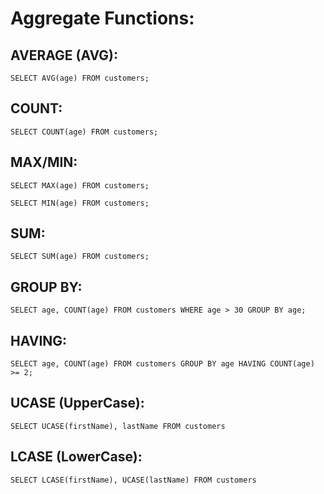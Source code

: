 # Aggregate Functions:

## AVERAGE (AVG):

<p><code>SELECT AVG(age) FROM customers;</code></p>


## COUNT:

<p><code>SELECT COUNT(age) FROM customers;</code></p>


## MAX/MIN:

<p><code>SELECT MAX(age) FROM customers;</code></p>
<p><code>SELECT MIN(age) FROM customers;</code></p>


## SUM:

<p><code>SELECT SUM(age) FROM customers;</code></p>


## GROUP BY:

<p><code>SELECT age, COUNT(age) FROM customers WHERE age > 30 GROUP BY age;</code></p>


## HAVING:

<p><code>SELECT age, COUNT(age) FROM customers GROUP BY age HAVING COUNT(age) >= 2;</code></p>


## UCASE (UpperCase):

<p><code>SELECT UCASE(firstName), lastName FROM customers</code></p>


## LCASE (LowerCase):

<p><code>SELECT LCASE(firstName), UCASE(lastName) FROM customers</code></p>
